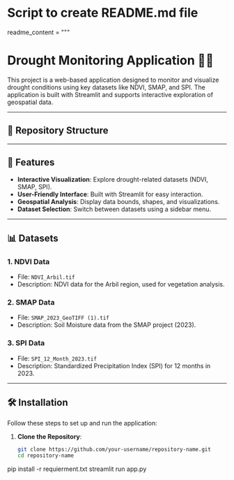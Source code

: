 # Script to create README.md file
readme_content = """
# Drought Monitoring Application 🌾💧

This project is a web-based application designed to monitor and visualize drought conditions using key datasets like NDVI, SMAP, and SPI. The application is built with Streamlit and supports interactive exploration of geospatial data.

---

## 📂 Repository Structure


---

## 🚀 Features

- **Interactive Visualization**: Explore drought-related datasets (NDVI, SMAP, SPI).
- **User-Friendly Interface**: Built with Streamlit for easy interaction.
- **Geospatial Analysis**: Display data bounds, shapes, and visualizations.
- **Dataset Selection**: Switch between datasets using a sidebar menu.

---

## 📊 Datasets

### 1. **NDVI Data**
- File: `NDVI_Arbil.tif`
- Description: NDVI data for the Arbil region, used for vegetation analysis.

### 2. **SMAP Data**
- File: `SMAP_2023_GeoTIFF (1).tif`
- Description: Soil Moisture data from the SMAP project (2023).

### 3. **SPI Data**
- File: `SPI_12_Month_2023.tif`
- Description: Standardized Precipitation Index (SPI) for 12 months in 2023.

---

## 🛠️ Installation

Follow these steps to set up and run the application:

1. **Clone the Repository**:
   ```bash
   git clone https://github.com/your-username/repository-name.git
   cd repository-name
pip install -r requierment.txt
streamlit run app.py
